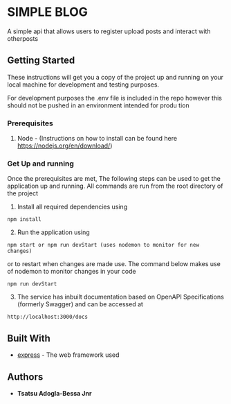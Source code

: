 # SIMPLE BLOG

A simple api that allows users to register upload posts and interact with otherposts

## Getting Started

These instructions will get you a copy of the project up and running on your local machine for development and testing purposes.

For development purposes the .env file is included in the repo however this should not be pushed in an environment intended for produ tion

### Prerequisites

1. Node - (Instructions on how to install can be found here https://nodejs.org/en/download/)

### Get Up and running

Once the prerequisites are met, The following steps can be used to get the application up and running. All commands are run from the root directory of the project

1. Install all required dependencies using

```
npm install
```

2. Run the application using

```
npm start or npm run devStart (uses nodemon to monitor for new changes)
```

or to restart when changes are made use. The command below makes use of nodemon to monitor changes in your code

```
npm run devStart
```

3. The service has inbuilt documentation based on OpenAPI Specifications (formerly Swagger) and can be accessed at

```
http://localhost:3000/docs
```

## Built With

- [express](https://expressjs.com/) - The web framework used

## Authors

- **Tsatsu Adogla-Bessa Jnr**
